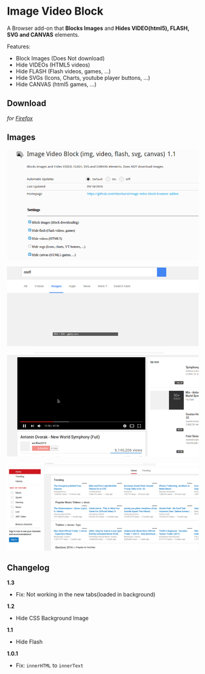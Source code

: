 # Image Video Block

A Browser add-on that **Blocks Images** and **Hides VIDEO(html5), FLASH, SVG and CANVAS** elements.

Features:

- Block Images (Does Not download)
- Hide VIDEOs (HTML5 videos)
- Hide FLASH (Flash videos, games, ...)
- Hide SVGs (Icons, Charts, youtube player buttons, ...)
- Hide CANVAS (html5 games, ...)


## Download

*for [Firefox](https://addons.mozilla.org/en-US/firefox/addon/image-video-block/)*


## Images

![](/images/settings.png "Settings")

![](/images/gi_block_images.png "Blocks images on Google Images")

![](/images/yt_hide_video.png "Hides HTML5 Videos on YouTube")

![](/images/yt_image_block.png "Hides images on YouTube")


## Changelog

**1.3**
- Fix: Not working in the new tabs(loaded in background)

**1.2**
- Hide CSS Background Image

**1.1**

- Hide Flash

**1.0.1**

- Fix: `innerHTML` to `innerText`
